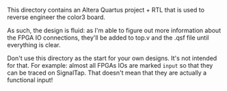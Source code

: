 This directory contains an Altera Quartus project + RTL that is used to reverse engineer
the color3 board.

As such, the design is fluid: as I'm able to figure out more information about the FPGA IO connections, they'll
be added to top.v and the .qsf file until everything is clear.

Don't use this directory as the start for your own designs. It's not intended for that. For example: almost all FPGAs
IOs are marked ```input``` so that they can be traced on SignalTap. That doesn't mean that they are actually a functional
input!

